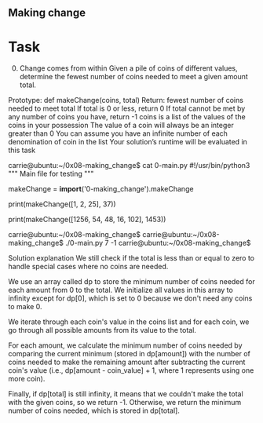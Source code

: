 ## Making change

# Task
0. Change comes from within
Given a pile of coins of different values, determine the fewest number of coins needed to meet a given amount total.

Prototype: def makeChange(coins, total)
Return: fewest number of coins needed to meet total
If total is 0 or less, return 0
If total cannot be met by any number of coins you have, return -1
coins is a list of the values of the coins in your possession
The value of a coin will always be an integer greater than 0
You can assume you have an infinite number of each denomination of coin in the list
Your solution’s runtime will be evaluated in this task

carrie@ubuntu:~/0x08-making_change$ cat 0-main.py
#!/usr/bin/python3
"""
Main file for testing
"""

makeChange = __import__('0-making_change').makeChange

print(makeChange([1, 2, 25], 37))

print(makeChange([1256, 54, 48, 16, 102], 1453))

carrie@ubuntu:~/0x08-making_change$
carrie@ubuntu:~/0x08-making_change$ ./0-main.py
7
-1
carrie@ubuntu:~/0x08-making_change$


Solution explanation
We still check if the total is less than or equal to zero to handle special cases where no coins are needed.

We use an array called dp to store the minimum number of coins needed for each amount from 0 to the total. We initialize all values in this array to infinity except for dp[0], which is set to 0 because we don't need any coins to make 0.

We iterate through each coin's value in the coins list and for each coin, we go through all possible amounts from its value to the total.

For each amount, we calculate the minimum number of coins needed by comparing the current minimum (stored in dp[amount]) with the number of coins needed to make the remaining amount after subtracting the current coin's value (i.e., dp[amount - coin_value] + 1, where 1 represents using one more coin).

Finally, if dp[total] is still infinity, it means that we couldn't make the total with the given coins, so we return -1. Otherwise, we return the minimum number of coins needed, which is stored in dp[total].
